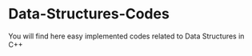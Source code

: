 # Data-Structures-Codes
You will find here easy implemented codes related to Data Structures in C++ 
